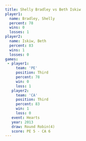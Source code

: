 ```yaml
---
title: Shelly Bradley vs Beth Iskiw
player1:               
  name: Bradley, Shelly
  percent: 78          
  wins: 0              
  losses: 1            
player2:               
  name: Iskiw, Beth    
  percent: 83          
  wins: 1              
  losses: 0            
games:
 - player1:         
     team: 'PE'     
     position: Third
     percent: 78    
     win: 0         
     loss: 1        
   player2:         
     team: 'CA'     
     position: Third
     percent: 83    
     win: 1         
     loss: 0        
   event: Hearts       
   year: 2013          
   draw: Round Robin(4)
   score: PE 5 - CA 6  
---
```

